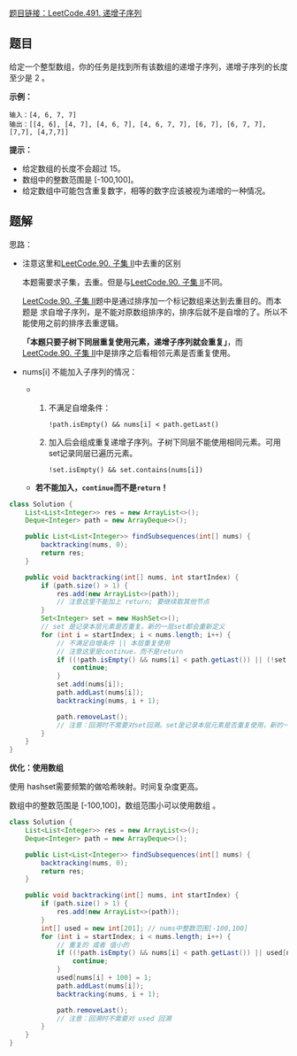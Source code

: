 [题目链接：LeetCode.491. 递增子序列](https://leetcode-cn.com/problems/increasing-subsequences/)

## 题目

给定一个整型数组，你的任务是找到所有该数组的递增子序列，递增子序列的长度至少是 2 。

**示例：**

```
输入：[4, 6, 7, 7]
输出：[[4, 6], [4, 7], [4, 6, 7], [4, 6, 7, 7], [6, 7], [6, 7, 7], [7,7], [4,7,7]]
```

**提示：**

- 给定数组的长度不会超过 15。
- 数组中的整数范围是 [-100,100]。
- 给定数组中可能包含重复数字，相等的数字应该被视为递增的一种情况。

## 题解

思路：

* 注意这里和[LeetCode.90. 子集 II](https://leetcode-cn.com/problems/subsets-ii/)中去重的区别

  本题需要求子集，去重。但是与[LeetCode.90. 子集 II](https://leetcode-cn.com/problems/subsets-ii/)不同。

  [LeetCode.90. 子集 II](https://leetcode-cn.com/problems/subsets-ii/)题中是通过排序加一个标记数组来达到去重目的。而本题是 求自增子序列，是不能对原数组排序的，排序后就不是自增的了。所以不能使用之前的排序去重逻辑。

  **「本题只要子树下同层重复使用元素，递增子序列就会重复」**，而[LeetCode.90. 子集 II](https://leetcode-cn.com/problems/subsets-ii/)中是排序之后看相邻元素是否重复使用。

* nums[i] 不能加入子序列的情况：

  * 1. 不满足自增条件：

       `!path.isEmpty() && nums[i] < path.getLast()`

    2. 加入后会组成重复递增子序列。子树下同层不能使用相同元素。可用set记录同层已遍历元素。

       `!set.isEmpty() && set.contains(nums[i])`

  * **若不能加入，`continue`而不是`return`！**

```java
class Solution {
    List<List<Integer>> res = new ArrayList<>();
    Deque<Integer> path = new ArrayDeque<>();

    public List<List<Integer>> findSubsequences(int[] nums) {
        backtracking(nums, 0);
        return res;
    }

    public void backtracking(int[] nums, int startIndex) {
        if (path.size() > 1) {
            res.add(new ArrayList<>(path));
            // 注意这里不能加上 return; 要继续取其他节点
        }
        Set<Integer> set = new HashSet<>();
        // set 是记录本层元素是否重复。新的一层set都会重新定义
        for (int i = startIndex; i < nums.length; i++) {
            // 不满足自增条件 || 本层重复使用
            // 注意这里是continue，而不是return
            if ((!path.isEmpty() && nums[i] < path.getLast()) || (!set.isEmpty() && set.contains(nums[i]))) {
                continue;
            }
            set.add(nums[i]);
            path.addLast(nums[i]);
            backtracking(nums, i + 1);

            path.removeLast();
            // 注意：回溯时不需要对set回溯。set是记录本层元素是否重复使用，新的一层 set 会重新定义，set 只负责本层
        }
    }
}
```

**优化：使用数组**

使用 hashset需要频繁的做哈希映射。时间复杂度更高。

数组中的整数范围是 [-100,100]，数组范围小可以使用数组 。

```java
class Solution {
    List<List<Integer>> res = new ArrayList<>();
    Deque<Integer> path = new ArrayDeque<>();

    public List<List<Integer>> findSubsequences(int[] nums) {
        backtracking(nums, 0);
        return res;
    }

    public void backtracking(int[] nums, int startIndex) {
        if (path.size() > 1) {
            res.add(new ArrayList<>(path));
        }
        int[] used = new int[201]; // nums中整数范围[-100,100]
        for (int i = startIndex; i < nums.length; i++) {
            // 重复的 或者 值小的
            if ((!path.isEmpty() && nums[i] < path.getLast()) || used[nums[i] + 100] == 1) {
                continue;
            }
            used[nums[i] + 100] = 1;
            path.addLast(nums[i]);
            backtracking(nums, i + 1);

            path.removeLast();
            // 注意：回溯时不需要对 used 回溯
        }
    }
}
```

